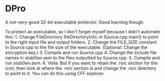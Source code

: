 # DPro
A not-very-good 32-bit executable protector. Good learning though.

To protect an executable, so I don't forget myself because I didn't automate this:
	1. Change FileDirectory fileDirectoryInfo; in Source.cpp main() to point to the right input file and output folders.
	2. Change the FILE_SIZE constant in Source.cpp to the file size of the executable.
	(Optional: Change the encryption key.)
	3. Compile and run Source.cpp
	4. Change the include file names in stubGen.asm to the files outputted by Source.cpp.
	5. Compile and run stubGen.asm.
	6. Voila. But if you want to retain the .rsrc section for the icon, then look at where the .rsrc section is and change the .rsrc directory to point to it. You can do this using CFF explorer.